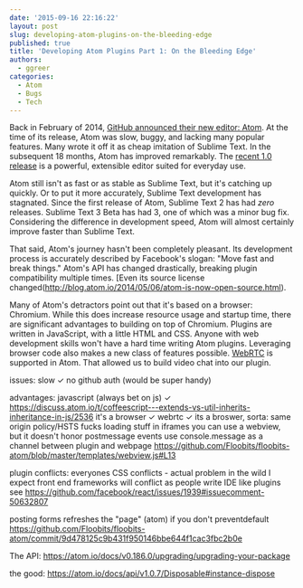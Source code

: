 ```yaml
---
date: '2015-09-16 22:16:22'
layout: post
slug: developing-atom-plugins-on-the-bleeding-edge
published: true
title: 'Developing Atom Plugins Part 1: On the Bleeding Edge'
authors:
  - ggreer
categories:
  - Atom
  - Bugs
  - Tech
---
```


Back in February of 2014, [GitHub announced their new editor: Atom](http://blog.atom.io/2014/02/26/introducing-atom.html). At the time of its release, Atom was slow, buggy, and lacking many popular features. Many wrote it off it as cheap imitation of Sublime Text. In the subsequent 18 months, Atom has improved remarkably. The [recent 1.0 release](http://blog.atom.io/2015/06/25/atom-1-0.html) is a powerful, extensible editor suited for everyday use.

Atom still isn't as fast or as stable as Sublime Text, but it's catching up quickly. Or to put it more accurately, Sublime Text development has stagnated. Since the first release of Atom, Sublime Text 2 has had *zero* releases. Sublime Text 3 Beta has had 3, one of which was a minor bug fix. Considering the difference in development speed, Atom will almost certainly improve faster than Sublime Text.

That said, Atom's journey hasn't been completely pleasant. Its development process is accurately described by Facebook's slogan: "Move fast and break things." Atom's API has changed drastically, breaking plugin compatibility multiple times. [Even its source license changed(http://blog.atom.io/2014/05/06/atom-is-now-open-source.html).

Many of Atom's detractors point out that it's based on a browser: Chromium. While this does increase resource usage and startup time, there are significant advantages to building on top of Chromium. Plugins are written in JavaScript, with a little HTML and CSS. Anyone with web development skills won't have a hard time writing Atom plugins. Leveraging browser code also makes a new class of features possible. [WebRTC](https://en.wikipedia.org/wiki/WebRTC) is supported in Atom. That allowed us to build video chat into our plugin.

issues:
slow ✓
no github auth (would be super handy)

advantages:
javascript (always bet on js) ✓
  https://discuss.atom.io/t/coffeescript---extends-vs-util-inherits-inheritance-in-js/2536
it's a browser ✓
  webrtc ✓
  its a broswer, sorta:
    same origin policy/HSTS fucks loading stuff in iframes
    you can use a webview, but it doesn't honor postmessage events
      use console.message as a channel between plugin and webpage
        https://github.com/Floobits/floobits-atom/blob/master/templates/webview.js#L13

  plugin conflicts:
    everyones CSS conflicts - actual problem in the wild
    I expect front end frameworks will conflict as people write IDE like plugins
      see https://github.com/facebook/react/issues/1939#issuecomment-50632807

  posting forms refreshes the "page" (atom) if you don't preventdefault
  https://github.com/Floobits/floobits-atom/commit/9d478125c9b431f950146bbe644f1cac3fbc2b0e



The API:
  https://atom.io/docs/v0.186.0/upgrading/upgrading-your-package

  the good:
    https://atom.io/docs/api/v1.0.7/Disposable#instance-dispose
